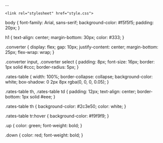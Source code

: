 <head>
    ...<script>
  // Hozirgi sanani olish
  const today = new Date();
  const day = String(today.getDate()).padStart(2, '0');
  const month = String(today.getMonth() + 1).padStart(2, '0');
  const year = today.getFullYear();

  const formattedDate = `${day}.${month}.${year}`;

  // "Sana" ustunidagi barcha kataklarni yangilash
  document.querySelectorAll("td.sana").forEach(td => {
    td.textContent = formattedDate;
  });
</script>

    <link rel="stylesheet" href="style.css">
</head>
body {
    font-family: Arial, sans-serif;
    background-color: #f5f5f5;
    padding: 20px;
}

h1 {
    text-align: center;
    margin-bottom: 30px;
    color: #333;
}

.converter {
    display: flex;
    gap: 10px;
    justify-content: center;
    margin-bottom: 25px;
    flex-wrap: wrap;
}

.converter input,
.converter select {
    padding: 8px;
    font-size: 16px;
    border: 1px solid #ccc;
    border-radius: 5px;
}

.rates-table {
    width: 100%;
    border-collapse: collapse;
    background-color: white;
    box-shadow: 0 2px 8px rgba(0, 0, 0, 0.05);
}

.rates-table th, .rates-table td {
    padding: 12px;
    text-align: center;
    border-bottom: 1px solid #eee;
}

.rates-table th {
    background-color: #2c3e50;
    color: white;
}

.rates-table tr:hover {
    background-color: #f9f9f9;
}

.up {
    color: green;
    font-weight: bold;
}

.down {
    color: red;
    font-weight: bold;
}
